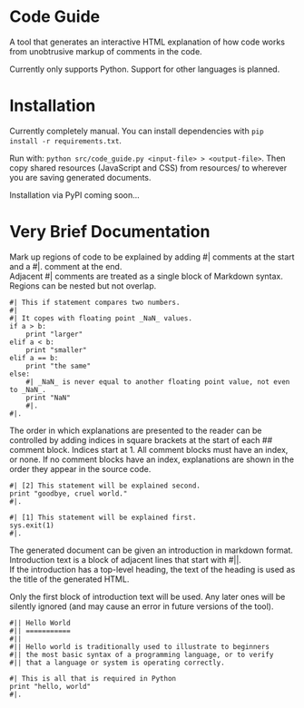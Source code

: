 Code Guide
==========

A tool that generates an interactive HTML explanation of how code works from unobtrusive markup of comments in the code.

Currently only supports Python.  Support for other languages is planned.


Installation
============

Currently completely manual.  You can install dependencies with `pip install -r requirements.txt`.

Run with: `python src/code_guide.py <input-file> > <output-file>`.   Then copy shared resources (JavaScript and CSS) from resources/ to wherever you are saving generated documents.

Installation via PyPI coming soon... 


Very Brief Documentation
========================

Mark up regions of code to be explained by adding #| comments at the start and a #|. comment at the end.  
Adjacent #| comments are treated as a single block of Markdown syntax.  Regions can be nested but not overlap.

    #| This if statement compares two numbers.
    #|
    #| It copes with floating point _NaN_ values.
    if a > b:
        print "larger"
    elif a < b:
        print "smaller"
    elif a == b:
        print "the same"
    else:
        #| _NaN_ is never equal to another floating point value, not even to _NaN_.
        print "NaN"
        #|.
    #|.


The order in which explanations are presented to the reader can be controlled by adding indices in square brackets at the start of each ## comment block.  Indices start at 1.  All comment blocks must have an index, or none.  If no comment blocks have an index, explanations are shown in the order they appear in the source code.


    #| [2] This statement will be explained second.
    print "goodbye, cruel world."
    #|.

    #| [1] This statement will be explained first.
    sys.exit(1)
    #|.

The generated document can be given an introduction in markdown format.  
Introduction text is a block of adjacent lines that start with #||.  
If the introduction has a top-level heading, the text of the heading is 
used as the title of the generated HTML.

Only the first block of introduction text will be used.  Any later ones 
will be silently ignored (and may cause an error in future versions of the tool).


    #|| Hello World
    #|| ===========
    #||
    #|| Hello world is traditionally used to illustrate to beginners 
    #|| the most basic syntax of a programming language, or to verify 
    #|| that a language or system is operating correctly.
    
    #| This is all that is required in Python
    print "hello, world"
    #|.

